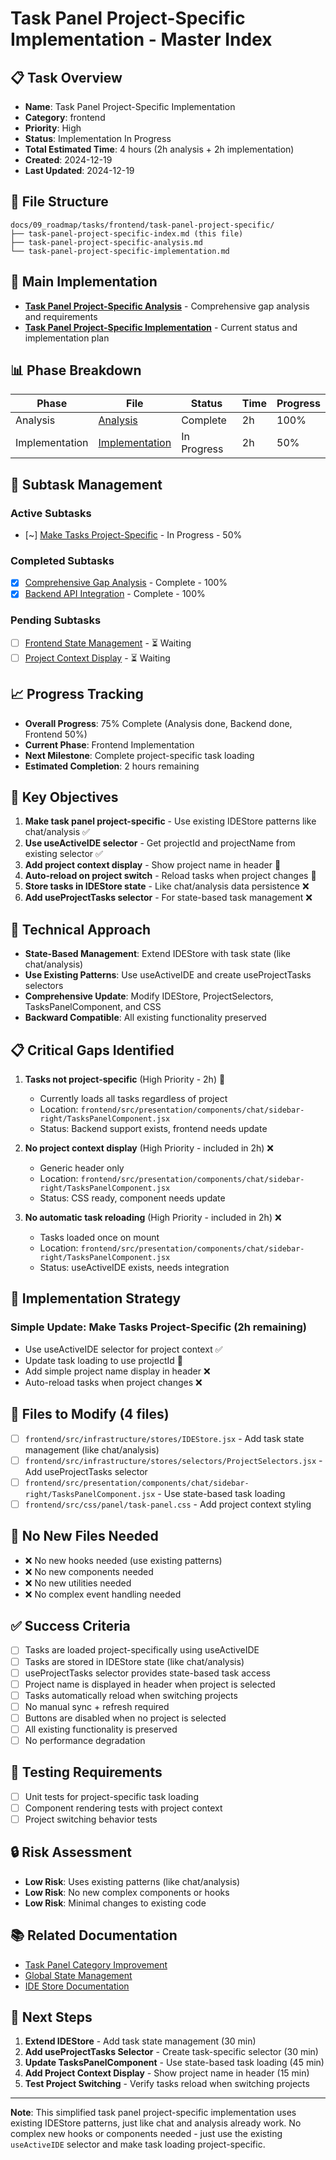 # Task Panel Project-Specific Implementation - Master Index

## 📋 Task Overview
- **Name**: Task Panel Project-Specific Implementation
- **Category**: frontend
- **Priority**: High
- **Status**: Implementation In Progress
- **Total Estimated Time**: 4 hours (2h analysis + 2h implementation)
- **Created**: 2024-12-19
- **Last Updated**: 2024-12-19

## 📁 File Structure
```
docs/09_roadmap/tasks/frontend/task-panel-project-specific/
├── task-panel-project-specific-index.md (this file)
├── task-panel-project-specific-analysis.md
└── task-panel-project-specific-implementation.md
```

## 🎯 Main Implementation
- **[Task Panel Project-Specific Analysis](./task-panel-project-specific-analysis.md)** - Comprehensive gap analysis and requirements
- **[Task Panel Project-Specific Implementation](./task-panel-project-specific-implementation.md)** - Current status and implementation plan

## 📊 Phase Breakdown
| Phase | File | Status | Time | Progress |
|-------|------|--------|------|----------|
| Analysis | [Analysis](./task-panel-project-specific-analysis.md) | Complete | 2h | 100% |
| Implementation | [Implementation](./task-panel-project-specific-implementation.md) | In Progress | 2h | 50% |

## 🔄 Subtask Management
### Active Subtasks
- [~] [Make Tasks Project-Specific](./task-panel-project-specific-implementation.md) - In Progress - 50%

### Completed Subtasks
- [x] [Comprehensive Gap Analysis](./task-panel-project-specific-analysis.md) - Complete - 100%
- [x] [Backend API Integration](./task-panel-project-specific-implementation.md) - Complete - 100%

### Pending Subtasks
- [ ] [Frontend State Management](./task-panel-project-specific-implementation.md) - ⏳ Waiting
- [ ] [Project Context Display](./task-panel-project-specific-implementation.md) - ⏳ Waiting

## 📈 Progress Tracking
- **Overall Progress**: 75% Complete (Analysis done, Backend done, Frontend 50%)
- **Current Phase**: Frontend Implementation
- **Next Milestone**: Complete project-specific task loading
- **Estimated Completion**: 2 hours remaining

## 🎯 Key Objectives
1. **Make task panel project-specific** - Use existing IDEStore patterns like chat/analysis ✅
2. **Use useActiveIDE selector** - Get projectId and projectName from existing selector ✅
3. **Add project context display** - Show project name in header 🔄
4. **Auto-reload on project switch** - Reload tasks when project changes 🔄
5. **Store tasks in IDEStore state** - Like chat/analysis data persistence ❌
6. **Add useProjectTasks selector** - For state-based task management ❌

## 🔧 Technical Approach
- **State-Based Management**: Extend IDEStore with task state (like chat/analysis)
- **Use Existing Patterns**: Use useActiveIDE and create useProjectTasks selectors
- **Comprehensive Update**: Modify IDEStore, ProjectSelectors, TasksPanelComponent, and CSS
- **Backward Compatible**: All existing functionality preserved

## 📋 Critical Gaps Identified
1. **Tasks not project-specific** (High Priority - 2h) 🔄
   - Currently loads all tasks regardless of project
   - Location: `frontend/src/presentation/components/chat/sidebar-right/TasksPanelComponent.jsx`
   - Status: Backend support exists, frontend needs update

2. **No project context display** (High Priority - included in 2h) ❌
   - Generic header only
   - Location: `frontend/src/presentation/components/chat/sidebar-right/TasksPanelComponent.jsx`
   - Status: CSS ready, component needs update

3. **No automatic task reloading** (High Priority - included in 2h) ❌
   - Tasks loaded once on mount
   - Location: `frontend/src/presentation/components/chat/sidebar-right/TasksPanelComponent.jsx`
   - Status: useActiveIDE exists, needs integration

## 🚀 Implementation Strategy
### Simple Update: Make Tasks Project-Specific (2h remaining)
- Use useActiveIDE selector for project context ✅
- Update task loading to use projectId 🔄
- Add simple project name display in header ❌
- Auto-reload tasks when project changes ❌

## 📁 Files to Modify (4 files)
- [ ] `frontend/src/infrastructure/stores/IDEStore.jsx` - Add task state management (like chat/analysis)
- [ ] `frontend/src/infrastructure/stores/selectors/ProjectSelectors.jsx` - Add useProjectTasks selector
- [ ] `frontend/src/presentation/components/chat/sidebar-right/TasksPanelComponent.jsx` - Use state-based task loading
- [ ] `frontend/src/css/panel/task-panel.css` - Add project context styling

## 📁 No New Files Needed
- ❌ No new hooks needed (use existing patterns)
- ❌ No new components needed
- ❌ No new utilities needed
- ❌ No complex event handling needed

## ✅ Success Criteria
- [ ] Tasks are loaded project-specifically using useActiveIDE
- [ ] Tasks are stored in IDEStore state (like chat/analysis)
- [ ] useProjectTasks selector provides state-based task access
- [ ] Project name is displayed in header when project is selected
- [ ] Tasks automatically reload when switching projects
- [ ] No manual sync + refresh required
- [ ] Buttons are disabled when no project is selected
- [ ] All existing functionality is preserved
- [ ] No performance degradation

## 🧪 Testing Requirements
- [ ] Unit tests for project-specific task loading
- [ ] Component rendering tests with project context
- [ ] Project switching behavior tests

## 🔒 Risk Assessment
- **Low Risk**: Uses existing patterns (like chat/analysis)
- **Low Risk**: No new complex components or hooks
- **Low Risk**: Minimal changes to existing code

## 📚 Related Documentation
- [Task Panel Category Improvement](../task-panel-category-improvement/task-panel-category-improvement-index.md)
- [Global State Management](../global-state-management/global-state-management-index.md)
- [IDE Store Documentation](../../../architecture/ide-store-architecture.md)

## 🎯 Next Steps
1. **Extend IDEStore** - Add task state management (30 min)
2. **Add useProjectTasks Selector** - Create task-specific selector (30 min)
3. **Update TasksPanelComponent** - Use state-based task loading (45 min)
4. **Add Project Context Display** - Show project name in header (15 min)
5. **Test Project Switching** - Verify tasks reload when switching projects

---

**Note**: This simplified task panel project-specific implementation uses existing IDEStore patterns, just like chat and analysis already work. No complex new hooks or components needed - just use the existing `useActiveIDE` selector and make task loading project-specific. 